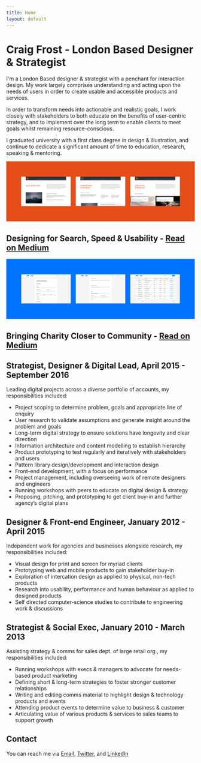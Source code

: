 ```yaml
---
title: Home
layout: default
---
```


<h1 class="m-b-4">Craig Frost - London Based Designer &amp; Strategist</h1>

I'm a London Based designer &amp; strategist with a penchant for interaction design. My work largely comprises understanding and acting upon the needs of users in order to create usable and accessible products and services.

In order to transform needs into actionable and realistic goals, I work closely with stakeholders to both educate on the benefits of user-centric strategy, and to implement over the long term to enable clients to meet goals whilst remaining resource-conscious.

I graduated university with a first class degree in design &amp; illustration, and continue to dedicate a significant amount of time to education, research, speaking &amp; mentoring.

![Craig Frost, Designer](/images/agency.jpg)

## Designing for Search, Speed & Usability - [Read on Medium](https://work.craigfro.st/designing-for-search-speed-and-usability-60c6b01b9321)

![Craig Frost, Designer](/images/charity.jpg)

## Bringing Charity Closer to Community  - [Read on Medium](https://work.craigfro.st/bringing-charity-closer-to-community-ef04b6a2c7f7)

<h2 class="m-t-4">Strategist, Designer &amp; Digital Lead, April 2015 - September 2016</h2>

Leading digital projects across a diverse portfolio of accounts, my responsibilities included:

- Project scoping to determine problem, goals and appropriate line of enquiry
- User research to validate assumptions and generate insight around the problem and goals
- Long-term digital strategy to ensure solutions have longevity and clear direction
- Information architecture and content modelling to establish hierarchy
- Product prototyping to test regularly and iteratively with stakeholders and users
- Pattern library design/development and interaction design
- Front-end development, with a focus on performance
- Project management, including overseeing work of remote designers and engineers
- Running workshops with peers to educate on digital design & strategy
- Proposing, pitching, and prototyping to get client buy-in and further agency’s digital plans

<h2 class="m-t-4">Designer &amp; Front-end Engineer, January 2012 - April 2015</h2>

Independent work for agencies and businesses alongside research, my responsibilities included:

- Visual design for print and screen for myriad clients
- Prototyping web and mobile products to gain stakeholder buy-in
- Exploration of intercation design as applied to physical, non-tech products
- Research into usability, performance and human behaviour as applied to designed products
- Self directed computer-science studies to contribute to engineering work & discussions

<h2 class="m-t-4">Strategist &amp; Social Exec, January 2010 - March 2013</h2>

Assisting strategy & comms for sales dept. of large retail org., my responsibilities included:

- Running workshops with execs & managers to advocate for needs-based product marketing
- Defining short & long-term strategies to foster stronger customer relationships
- Writing and editing comms material to highlight design & technology products and events
- Attending product events to determine value to business & customer
- Articulating value of various products & services to sales teams to support growth

<h2 class="m-t-4">Contact</h2>

You can reach me via [Email](mailto:craig@craigfro.st), [Twitter](https://twitter.com/@_ctfd_uk), and [LinkedIn](https://uk.linkedin.com/in/craigtfrost)